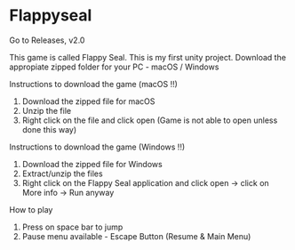 # Flappyseal

Go to Releases, v2.0

This game is called Flappy Seal. 
This is my first unity project. 
Download the appropiate zipped folder for your PC - macOS / Windows

Instructions to download the game (macOS !!) 
1. Download the zipped file for macOS
2. Unzip the file
3. Right click on the file and click open (Game is not able to open unless done this way)

Instructions to download the game (Windows !!)
1. Download the zipped file for Windows
2. Extract/unzip the files
3. Right click on the Flappy Seal application and click open -> click on More info -> Run anyway

How to play 
1. Press on space bar to jump
2. Pause menu available - Escape Button (Resume & Main Menu)
